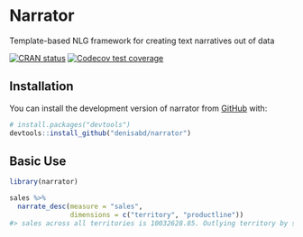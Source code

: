 
<!-- README.md is generated from README.Rmd. Please edit that file -->

# Narrator

Template-based NLG framework for creating text narratives out of data

<!-- badges: start -->

[![CRAN
status](https://www.r-pkg.org/badges/version/narrator)](https://CRAN.R-project.org/package=narrator)
[![Codecov test
coverage](https://codecov.io/gh/denisabd/narrator/branch/main/graph/badge.svg)](https://app.codecov.io/gh/denisabd/narrator?branch=main)
<!-- badges: end -->

## Installation

You can install the development version of narrator from
[GitHub](https://github.com/) with:

``` r
# install.packages("devtools")
devtools::install_github("denisabd/narrator")
```

## Basic Use

``` r
library(narrator)

sales %>%
  narrate_desc(measure = "sales",
               dimensions = c("territory", "productline"))
#> sales across all territories is 10032628.85. Outlying territory by sales is EMEA (5 M, 49.6%). Outlying productline by sales is Classic Cars (3.9 M, 39.1%).
```

